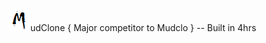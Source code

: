 <img src="https://github.com/gwuah/mudClone/blob/master/img/logo.png">udClone 
 { Major competitor to Mudclo }  -- Built in 4hrs
